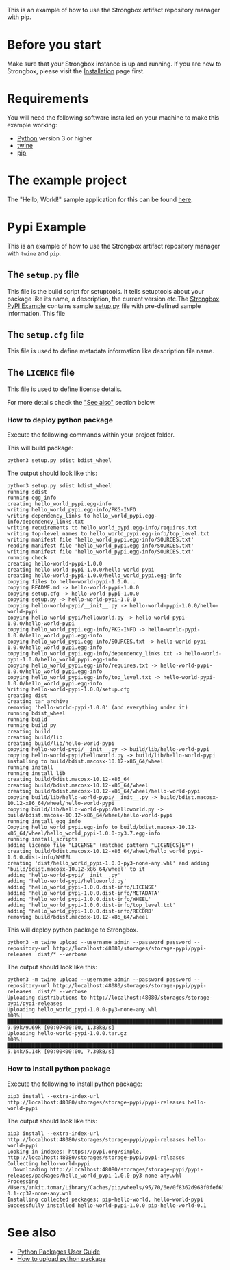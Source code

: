 This is an example of how to use the Strongbox artifact repository manager with pip.

# Before you start

Make sure that your Strongbox instance is up and running. If you are new to Strongbox, please visit the [Installation](https://strongbox.github.io/user-guide/getting-started.html) page first.

# Requirements

You will need the following software installed on your machine to make this example working:

* [Python](https://www.python.org/) version 3 or higher
* [twine](https://pypi.org/project/twine/)
* [pip](https://pypi.org/project/pip/)

# The example project

The "Hello, World!" sample application for this can be found [here](https://github.com/strongbox/strongbox-examples/tree/master/hello-strongbox-pypi).

# Pypi Example

This is an example of how to use the Strongbox artifact repository manager with `twine` and `pip`.

## The `setup.py` file

This file is the build script for setuptools. It tells setuptools about your package like its name, a description, the current version etc.The [Strongbox PyPI Example] contains sample [setup.py] file with pre-defined sample information.
This file

## The `setup.cfg` file

This file is used to define metadata information like description file name.

## The `LICENCE` file

This file is used to define license details.


For more details check the ["See also"] section below.

### How to deploy python package

Execute the following commands within your project folder.

This will build package: 

    python3 setup.py sdist bdist_wheel
    
The output should look like this:
    
    python3 setup.py sdist bdist_wheel   
    running sdist
    running egg_info
    creating hello_world_pypi.egg-info
    writing hello_world_pypi.egg-info/PKG-INFO
    writing dependency_links to hello_world_pypi.egg-info/dependency_links.txt
    writing requirements to hello_world_pypi.egg-info/requires.txt
    writing top-level names to hello_world_pypi.egg-info/top_level.txt
    writing manifest file 'hello_world_pypi.egg-info/SOURCES.txt'
    reading manifest file 'hello_world_pypi.egg-info/SOURCES.txt'
    writing manifest file 'hello_world_pypi.egg-info/SOURCES.txt'
    running check
    creating hello-world-pypi-1.0.0
    creating hello-world-pypi-1.0.0/hello-world-pypi
    creating hello-world-pypi-1.0.0/hello_world_pypi.egg-info
    copying files to hello-world-pypi-1.0.0...
    copying README.md -> hello-world-pypi-1.0.0
    copying setup.cfg -> hello-world-pypi-1.0.0
    copying setup.py -> hello-world-pypi-1.0.0
    copying hello-world-pypi/__init__.py -> hello-world-pypi-1.0.0/hello-world-pypi
    copying hello-world-pypi/helloworld.py -> hello-world-pypi-1.0.0/hello-world-pypi
    copying hello_world_pypi.egg-info/PKG-INFO -> hello-world-pypi-1.0.0/hello_world_pypi.egg-info
    copying hello_world_pypi.egg-info/SOURCES.txt -> hello-world-pypi-1.0.0/hello_world_pypi.egg-info
    copying hello_world_pypi.egg-info/dependency_links.txt -> hello-world-pypi-1.0.0/hello_world_pypi.egg-info
    copying hello_world_pypi.egg-info/requires.txt -> hello-world-pypi-1.0.0/hello_world_pypi.egg-info
    copying hello_world_pypi.egg-info/top_level.txt -> hello-world-pypi-1.0.0/hello_world_pypi.egg-info
    Writing hello-world-pypi-1.0.0/setup.cfg
    creating dist
    Creating tar archive
    removing 'hello-world-pypi-1.0.0' (and everything under it)
    running bdist_wheel
    running build
    running build_py
    creating build
    creating build/lib
    creating build/lib/hello-world-pypi
    copying hello-world-pypi/__init__.py -> build/lib/hello-world-pypi
    copying hello-world-pypi/helloworld.py -> build/lib/hello-world-pypi
    installing to build/bdist.macosx-10.12-x86_64/wheel
    running install
    running install_lib
    creating build/bdist.macosx-10.12-x86_64
    creating build/bdist.macosx-10.12-x86_64/wheel
    creating build/bdist.macosx-10.12-x86_64/wheel/hello-world-pypi
    copying build/lib/hello-world-pypi/__init__.py -> build/bdist.macosx-10.12-x86_64/wheel/hello-world-pypi
    copying build/lib/hello-world-pypi/helloworld.py -> build/bdist.macosx-10.12-x86_64/wheel/hello-world-pypi
    running install_egg_info
    Copying hello_world_pypi.egg-info to build/bdist.macosx-10.12-x86_64/wheel/hello_world_pypi-1.0.0-py3.7.egg-info
    running install_scripts
    adding license file "LICENSE" (matched pattern "LICEN[CS]E*")
    creating build/bdist.macosx-10.12-x86_64/wheel/hello_world_pypi-1.0.0.dist-info/WHEEL
    creating 'dist/hello_world_pypi-1.0.0-py3-none-any.whl' and adding 'build/bdist.macosx-10.12-x86_64/wheel' to it
    adding 'hello-world-pypi/__init__.py'
    adding 'hello-world-pypi/helloworld.py'
    adding 'hello_world_pypi-1.0.0.dist-info/LICENSE'
    adding 'hello_world_pypi-1.0.0.dist-info/METADATA'
    adding 'hello_world_pypi-1.0.0.dist-info/WHEEL'
    adding 'hello_world_pypi-1.0.0.dist-info/top_level.txt'
    adding 'hello_world_pypi-1.0.0.dist-info/RECORD'
    removing build/bdist.macosx-10.12-x86_64/wheel    


This will deploy python package to Strongbox.
    
    python3 -m twine upload --username admin --password password --repository-url http://localhost:48080/storages/storage-pypi/pypi-releases  dist/* --verbose

The output should look like this:

    python3 -m twine upload --username admin --password password --repository-url http://localhost:48080/storages/storage-pypi/pypi-releases  dist/* --verbose
    Uploading distributions to http://localhost:48080/storages/storage-pypi/pypi-releases
    Uploading hello_world_pypi-1.0.0-py3-none-any.whl
    100%|█████████████████████████████████████████████████████████████████████████████████████████████████████████████████████████████████████████| 9.69k/9.69k [00:07<00:00, 1.38kB/s]
    Uploading hello-world-pypi-1.0.0.tar.gz
    100%|█████████████████████████████████████████████████████████████████████████████████████████████████████████████████████████████████████████| 5.14k/5.14k [00:00<00:00, 7.30kB/s]

  
  
### How to install python package

Execute the following to install python package:

    pip3 install --extra-index-url http://localhost:48080/storages/storage-pypi/pypi-releases hello-world-pypi
    
The output should look like this:

    pip3 install --extra-index-url http://localhost:48080/storages/storage-pypi/pypi-releases hello-world-pypi
    Looking in indexes: https://pypi.org/simple, http://localhost:48080/storages/storage-pypi/pypi-releases
    Collecting hello-world-pypi
      Downloading http://localhost:48080/storages/storage-pypi/pypi-releases/packages/hello_world_pypi-1.0.0-py3-none-any.whl
    Processing /Users/ankit.tomar/Library/Caches/pip/wheels/95/70/6e/0f8362d968f0fef63006a07ba4158ac5d921fbcc664f976db3/pip_hello_world-0.1-cp37-none-any.whl
    Installing collected packages: pip-hello-world, hello-world-pypi
    Successfully installed hello-world-pypi-1.0.0 pip-hello-world-0.1
      
        
# See also

* [Python Packages User Guide](https://docs.python.org/3/distributing/index.html#publishing-python-packages)  
* [How to upload python package](https://medium.com/@joel.barmettler/how-to-upload-your-python-package-to-pypi-65edc5fe9c56)


[Strongbox Pypi Example]: https://github.com/strongbox/strongbox-examples/tree/master/hello-strongbox-pypi
[setup.py]: https://github.com/strongbox/strongbox-examples/blob/master/hello-strongbox-pypi/setup.py
["See also"]: #see-also